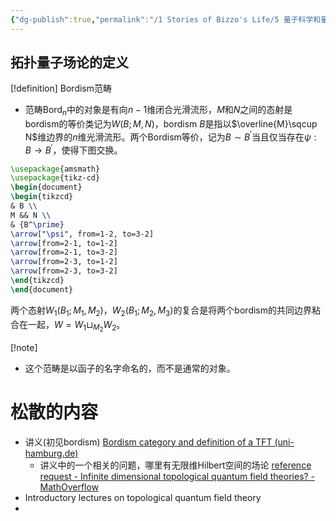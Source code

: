 ```yaml
---
{"dg-publish":true,"permalink":"/1 Stories of Bizzo's Life/5 量子科学和量子技术/21 拓扑量子场论/","tags":["量子场论"]}
---
```



## 拓扑量子场论的定义

[!definition] Bordism范畴
- 范畴$\mathsf{Bord}_n$中的对象是有向$n-1$维闭合光滑流形，$M$和$N$之间的态射是bordism的等价类记为$W(B;M,N)$，bordism $B$是指以$\overline{M}\sqcup N$维边界的$n$维光滑流形。两个Bordism等价，记为$B \sim B^\prime$当且仅当存在$\psi:B\rightarrow B^\prime$，使得下图交换。
```tikz
\usepackage{amsmath}
\usepackage{tikz-cd}
\begin{document}
\begin{tikzcd}
& B \\
M && N \\
& {B^\prime}
\arrow["\psi", from=1-2, to=3-2]
\arrow[from=2-1, to=1-2]
\arrow[from=2-1, to=3-2]
\arrow[from=2-3, to=1-2]
\arrow[from=2-3, to=3-2]
\end{tikzcd}
\end{document}
```
两个态射$W_1(B_1;M_1,M_2)$，$W_2(B_1;M_2,M_3)$的复合是将两个bordism的共同边界粘合在一起，$W=W_1 \sqcup_{M_2} W_2$。

[!note]
- 这个范畴是以函子的名字命名的，而不是通常的对象。


# 松散的内容
- 讲义(初见bordism) [Bordism category and definition of a TFT (uni-hamburg.de)](https://www.math.uni-hamburg.de/home/runkel/Material/SS20/T1slides.pdf)
	- 讲义中的一个相关的问题，哪里有无限维Hilbert空间的场论 [reference request - Infinite dimensional topological quantum field theories? - MathOverflow](https://mathoverflow.net/questions/405857/infinite-dimensional-topological-quantum-field-theories#:~:text=A%20topological%20quantum%20field%20theory,of%20finite%2Ddimensional%20Hilbert%20spaces.)
- Introductory lectures on topological quantum field theory
- 